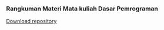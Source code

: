 ### Rangkuman Materi Mata kuliah Dasar Pemrograman

[Download repository](https://github.com/SIUBSI/DASPEM/archive/refs/heads/main.zip)
